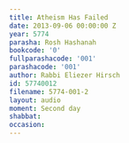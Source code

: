 ```yaml
---
title: Atheism Has Failed
date: 2013-09-06 00:00:00 Z
year: 5774
parasha: Rosh Hashanah
bookcode: '0'
fullparashacode: '001'
parashacode: '001'
author: Rabbi Eliezer Hirsch
id: 57740012
filename: 5774-001-2
layout: audio
moment: Second day
shabbat: 
occasion: 
---
```


